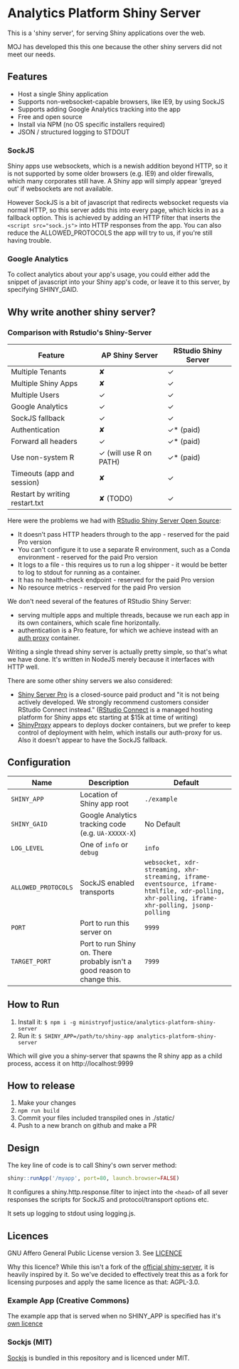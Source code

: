 # Analytics Platform Shiny Server

This is a 'shiny server', for serving Shiny applications over the web.

MOJ has developed this this one because the other shiny servers did not meet our needs.

## Features

* Host a single Shiny application
* Supports non-websocket-capable browsers, like IE9, by using SockJS
* Supports adding Google Analytics tracking into the app
* Free and open source
* Install via NPM (no OS specific installers required)
* JSON / structured logging to STDOUT

### SockJS

Shiny apps use websockets, which is a newish addition beyond HTTP, so it is not supported by some older browsers (e.g. IE9) and older firewalls, which many corporates still have. A Shiny app will simply appear 'greyed out' if websockets are not available.

However SockJS is a bit of javascript that redirects websocket requests via normal HTTP, so this server adds this into every page, which kicks in as a fallback option. This is achieved by adding an HTTP filter that inserts the `<script src="sock.js">` into HTTP responses from the app. You can also reduce the ALLOWED_PROTOCOLS the app will try to us, if you're still having trouble.

### Google Analytics

To collect analytics about your app's usage, you could either add the snippet of javascript into your Shiny app's code, or leave it to this server, by specifying SHINY_GAID.

## Why write another shiny server?

### Comparison with Rstudio's Shiny-Server

| **Feature**                    | AP Shiny Server        | RStudio Shiny Server |
| ------------------------------ | ---------------------- | -------------------- |
| Multiple Tenants               | ✘                      | ✓                    |
| Multiple Shiny Apps            | ✘                      | ✓                    |
| Multiple Users                 | ✓                      | ✓                    |
| Google Analytics               | ✓                      | ✓                    |
| SockJS fallback                | ✓                      | ✓                    |
| Authentication                 | ✘                      | ✓\* (paid)           |
| Forward all headers            | ✓                      | ✓\* (paid)           |
| Use non-system R               | ✓ (will use R on PATH) | ✓\* (paid)           |
| Timeouts (app and session)     | ✘                      | ✓                    |
| Restart by writing restart.txt | ✘  (TODO)              | ✓                    |

Here were the problems we had with [RStudio Shiny Server Open Source](https://rstudio.com/products/shiny/shiny-server/):

* It doesn’t pass HTTP headers through to the app - reserved for the paid Pro version
* You can't configure it to use a separate R environment, such as a Conda environment - reserved for the paid Pro version
* It logs to a file - this requires us to run a log shipper - it would be better to log to stdout for running as a container.
* It has no health-check endpoint - reserved for the paid Pro version
* No resource metrics - reserved for the paid Pro version

We don't need several of the features of RStudio Shiny Server:

* serving multiple apps and multiple threads, because we run each app in its own containers, which scale fine horizontally.
* authentication is a Pro feature, for which we achieve instead with an [auth proxy](https://github.com/ministryofjustice/analytics-platform-auth-proxy) container.

Writing a single thread shiny server is actually pretty simple, so that's what we have done. It's written in NodeJS merely because it interfaces with HTTP well.

There are some other shiny servers we also considered:

* [Shiny Server Pro](https://rstudio.com/products/shiny-server-pro/) is a closed-source paid product and "it is not being actively developed. We strongly recommend customers consider RStudio Connect instead." ([RStudio Connect](https://rstudio.com/products/connect/) is a managed hosting platform for Shiny apps etc starting at $15k at time of writing)
* [ShinyProxy](https://www.shinyproxy.io/) appears to deploys docker containers, but we prefer to keep control of deployment with helm, which installs our auth-proxy for us. Also it doesn't appear to have the SockJS fallback.

## Configuration

| Name                | Description                                                              | Default                                                                                                                                     |
| ------------------- | ------------------------------------------------------------------------ | ------------------------------------------------------------------------------------------------------------------------------------------- |
| `SHINY_APP`         | Location of Shiny app root                                               | `./example`                                                                                                                                 |
| `SHINY_GAID`        | Google Analytics tracking code (e.g. `UA-XXXXX-X`)                       | No Default                                                                                                                                  |
| `LOG_LEVEL`         | One of `info` or `debug`                                                 | `info`                                                                                                                                      |
| `ALLOWED_PROTOCOLS` | SockJS enabled transports                                                | `websocket, xdr-streaming, xhr-streaming, iframe-eventsource, iframe-htmlfile, xdr-polling, xhr-polling, iframe-xhr-polling, jsonp-polling` |
| `PORT`              | Port to run this server on                                               | `9999`                                                                                                                                      |
| `TARGET_PORT`       | Port to run Shiny on. There probably isn't a good reason to change this. | `7999`                                                                                                                                      |

## How to Run

1. Install it:
   `$ npm i -g ministryofjustice/analytics-platform-shiny-server`
2. Run it:
   `$ SHINY_APP=/path/to/shiny-app analytics-platform-shiny-server`

Which will give you a shiny-server that spawns the R shiny app as a child process,
access it on http://localhost:9999

## How to release

1. Make your changes
2. `npm run build`
3. Commit your files included transpiled ones in ./static/
4. Push to a new branch on github and make a PR

## Design

The key line of code is to call Shiny's own server method:

```r
shiny::runApp('/myapp', port=80, launch.browser=FALSE)
```

It configures a shiny.http.response.filter to inject into the `<head>` of all sever responses the scripts for SockJS and protocol/transport options etc.

It sets up logging to stdout using logging.js.

## Licences

GNU Affero General Public License version 3. See [LICENCE](./LICENCE)

Why this licence? While this isn't a fork of the [official shiny-server](https://github.com/rstudio/shiny-server), it is heavily inspired by
it. So we've decided to effectively treat this as a fork for licensing purposes and apply the same licence as that: AGPL-3.0.

### Example App (Creative Commons)

The example app that is served when no SHINY_APP is specified has it's [own licence](./example/LICENCE)

### Sockjs (MIT)

[Sockjs](https://github.com/sockjs/sockjs-client) is bundled in this repository and is licenced under MIT.
